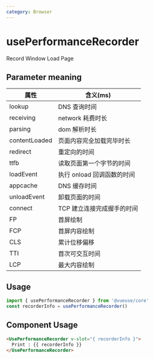 ```yaml
---
category: Browser
---
```


# usePerformanceRecorder

Record Window Load Page

## Parameter meaning

| 属性    | 含义(ms) |
| -------- | ------- |
| lookup  | DNS 查询时间   |
| receiving | network 耗费时长     |
| parsing   | dom 解析时长    |
| contentLoaded  | 页面内容完全加载完毕时长    |
| redirect   | 重定向的时间    |
| ttfb  | 读取页面第一个字节的时间    |
| loadEvent | 执行 onload 回调函数的时间    |
| appcache   | DNS 缓存时间 |
| unloadEvent  | 卸载页面的时间 |
| connect   | TCP 建立连接完成握手的时间    |
| FP  | 首屏绘制   |
| FCP  | 首屏内容绘制   |
| CLS | 累计位移偏移     |
| TTI   | 首次可交互时间    |
| LCP | 最大内容绘制    |

## Usage

```js
import { usePerformanceRecorder } from '@vueuse/core'
const recorderInfo = usePerformanceRecorder()
```

## Component Usage
```html
<UsePerformanceRecorder v-slot="{ recorderInfo }">
  Print : {{ recorderInfo }}
</UsePerformanceRecorder>
```
